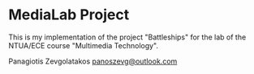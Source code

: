 # MediaLab Project

This is my implementation of the project "Battleships" for the lab of the NTUA/ECE course "Multimedia Technology".

Panagiotis Zevgolatakos <panoszevg@outlook.com>
